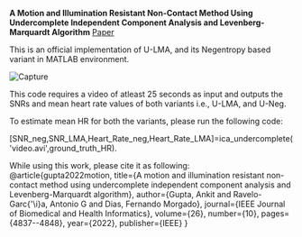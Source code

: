 **A Motion and Illumination Resistant Non-Contact Method Using Undercomplete Independent Component Analysis and Levenberg-Marquardt Algorithm** [Paper](https://ieeexplore.ieee.org/stamp/stamp.jsp?arnumber=9691855)

This is an official implementation of U-LMA, and its Negentropy based variant in MATLAB environment.



![Capture](https://github.com/guptaankit894/U_LMA/assets/48688147/19d41a50-edcd-4587-be79-90155871533e)

This code requires a video of atleast 25 seconds as input and outputs the SNRs and mean heart rate values of both variants i.e., U-LMA, and U-Neg.

To estimate mean HR for both the variants, please run the following code:

[SNR_neg,SNR_LMA,Heart_Rate_neg,Heart_Rate_LMA]=ica_undercomplete('video.avi',ground_truth_HR).

While using this work, please cite it as following:
@article{gupta2022motion,
  title={A motion and illumination resistant non-contact method using undercomplete independent component analysis and Levenberg-Marquardt algorithm},
  author={Gupta, Ankit and Ravelo-Garc{\'\i}a, Antonio G and Dias, Fernando Morgado},
  journal={IEEE Journal of Biomedical and Health Informatics},
  volume={26},
  number={10},
  pages={4837--4848},
  year={2022},
  publisher={IEEE}
}
